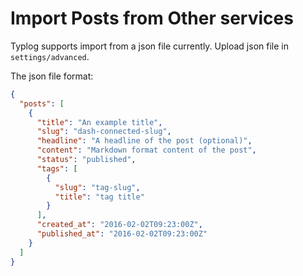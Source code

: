 # Import Posts from Other services

Typlog supports import from a json file currently. Upload json file in `settings/advanced`.

The json file format:

```json
{
  "posts": [
    {
      "title": "An example title",
      "slug": "dash-connected-slug",
      "headline": "A headline of the post (optional)",
      "content": "Markdown format content of the post",
      "status": "published",
      "tags": [
        {
          "slug": "tag-slug",
          "title": "tag title"
        }
      ],
      "created_at": "2016-02-02T09:23:00Z",
      "published_at": "2016-02-02T09:23:00Z"
    }
  ]
}
```
